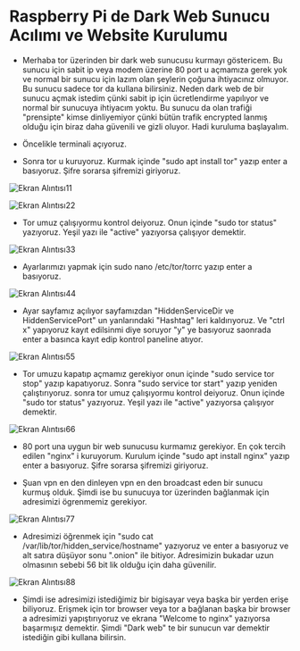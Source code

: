 # Raspberry Pi de Dark Web Sunucu Acılımı ve Website Kurulumu

* Merhaba tor üzerinden bir dark web sunucusu kurmayı göstericem. Bu sunucu için sabit ip veya modem üzerine 80 port u açmamıza gerek yok ve normal bir sunucu için lazım olan şeylerin çoğuna ihtiyacınız olmuyor. Bu sunucu sadece tor da kullana bilirsiniz. Neden dark web de bir sunucu açmak istedim çünki sabit ip için ücretlendirme yapılıyor ve normal bir sunucuya ihtiyacım yoktu. Bu sunucu da olan trafiği "prensipte" kimse dinliyemiyor çünki bütün trafik encrypted lanmış olduğu için biraz daha güvenili ve gizli oluyor. Hadi kuruluma başlayalım.

* Öncelikle terminali açıyoruz.

* Sonra tor u kuruyoruz. Kurmak içinde "sudo apt install tor" yazıp enter a basıyoruz. Şifre sorarsa şifremizi giriyoruz.

![Ekran Alıntısı11](https://user-images.githubusercontent.com/95309199/145665690-a6645de1-a1d6-4a16-8a99-d56c79334990.PNG)



![Ekran Alıntısı22](https://user-images.githubusercontent.com/95309199/145665823-87bb3708-f01b-40b5-9a54-021fa5974639.PNG)

* Tor umuz çalışıyormu kontrol deiyoruz. Onun içinde "sudo tor status" yazıyoruz. Yeşil yazı ile "active" yazıyorsa çalışıyor demektir.


![Ekran Alıntısı33](https://user-images.githubusercontent.com/95309199/145665914-a82146e2-7e07-40ce-a50c-e11b9985bac7.PNG)

* Ayarlarımızı yapmak için sudo nano /etc/tor/torrc yazıp enter a basıyoruz.


![Ekran Alıntısı44](https://user-images.githubusercontent.com/95309199/145665957-5b6ff544-0584-4b71-b1c5-851f57169e8a.PNG)

* Ayar sayfamız açılıyor sayfamızdan "HiddenServiceDir ve HiddenServicePort" un yanlarındaki "Hashtag" leri kaldırıyoruz. Ve "ctrl x" yapıyoruz kayıt edilsinmi diye soruyor "y" ye basıyoruz saonrada enter a basınca kayıt edip kontrol paneline atıyor.


![Ekran Alıntısı55](https://user-images.githubusercontent.com/95309199/145666116-4c024740-a8a1-413e-acfc-d2f18ef5d028.PNG)

* Tor umuzu kapatıp açmamız gerekiyor onun içinde "sudo service tor stop" yazıp kapatıyoruz. Sonra "sudo service tor start" yazıp yeniden çalıştırıyoruz. sonra tor umuz çalışıyormu kontrol deiyoruz. Onun içinde "sudo tor status" yazıyoruz. Yeşil yazı ile "active" yazıyorsa çalışıyor demektir.


![Ekran Alıntısı66](https://user-images.githubusercontent.com/95309199/145666219-a0f8cc6b-3ae1-417d-8582-4faccaea771b.PNG)

* 80 port una uygun bir web sunucusu kurmamız gerekiyor. En çok tercih edilen "nginx" i kuruyorum. Kurulum içinde "sudo apt install nginx" yazıp enter a basıyoruz. Şifre sorarsa şifremizi giriyoruz.


* Şuan vpn en den dinleyen vpn en den broadcast eden bir sunucu kurmuş olduk. Şimdi ise bu sunucuya tor üzerinden bağlanmak için adresimizi ögrenmemiz gerekiyor.

![Ekran Alıntısı77](https://user-images.githubusercontent.com/95309199/145667856-cddda0a4-90a2-4d34-a383-bbe43cc69301.PNG)


* Adresimizi öğrenmek için "sudo cat /var/lib/tor/hidden_service/hostname" yazıyoruz ve enter a basıyoruz ve alt satıra düşüyor sonu ".onion" ile bitiyor. Adresimizin bukadar uzun olmasının sebebi 56 bit lik olduğu için daha güvenilir.

![Ekran Alıntısı88](https://user-images.githubusercontent.com/95309199/145666717-2f81ae3f-f816-4123-bbcc-568447d729f3.PNG)

* Şimdi ise adresimizi istediğimiz bir bigisayar veya başka bir yerden erişe biliyoruz. Erişmek için tor browser veya tor a bağlanan başka bir browser a adresimizi yapıştırıyoruz ve ekrana "Welcome to nginx"  yazıyorsa başarmışız demektir. Şimdi "Dark web" te bir sunucun var demektir istediğin gibi kullana bilirsin.
